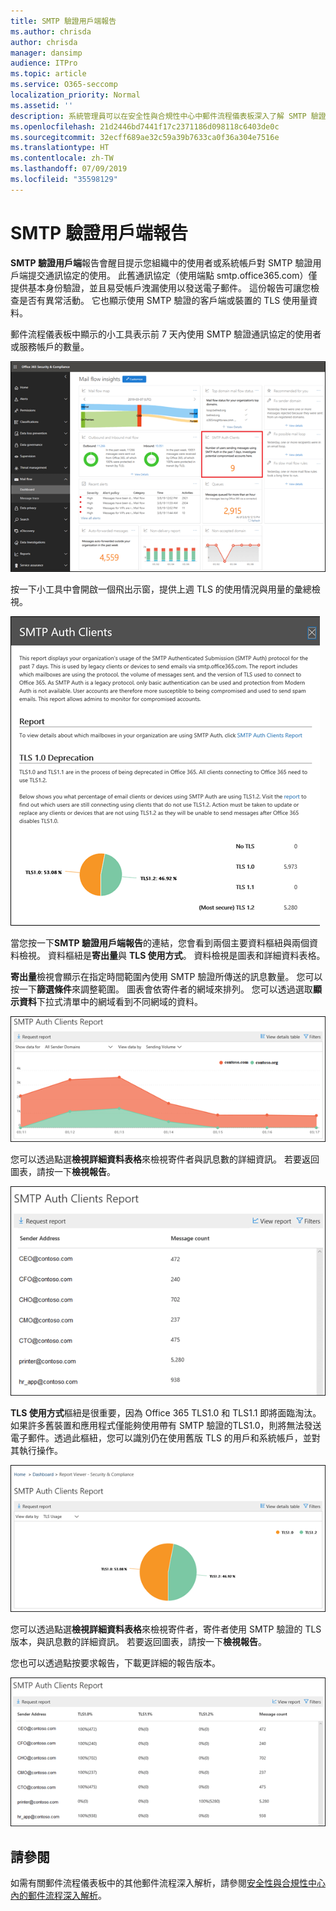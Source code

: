 ```yaml
---
title: SMTP 驗證用戶端報告
ms.author: chrisda
author: chrisda
manager: dansimp
audience: ITPro
ms.topic: article
ms.service: O365-seccomp
localization_priority: Normal
ms.assetid: ''
description: 系統管理員可以在安全性與合規性中心中郵件流程儀表板深入了解 SMTP 驗證用戶端報告。
ms.openlocfilehash: 21d2446bd7441f17c2371186d098118c6403de0c
ms.sourcegitcommit: 32ecff689ae32c59a39b7633ca0f36a304e7516e
ms.translationtype: HT
ms.contentlocale: zh-TW
ms.lasthandoff: 07/09/2019
ms.locfileid: "35598129"
---
```

# <a name="smtp-auth-clients-report"></a>SMTP 驗證用戶端報告

**SMTP 驗證用戶端**報告會醒目提示您組織中的使用者或系統帳戶對 SMTP 驗證用戶端提交通訊協定的使用。 此舊通訊協定（使用端點 smtp.office365.com）僅提供基本身份驗證，並且易受帳戶洩漏使用以發送電子郵件。  這份報告可讓您檢查是否有異常活動。 它也顯示使用 SMTP 驗證的客戶端或裝置的 TLS 使用量資料。

郵件流程儀表板中顯示的小工具表示前 7 天內使用 SMTP 驗證通訊協定的使用者或服務帳戶的數量。

![安全性與合規性中心中郵件流程儀表板的 SMTP 驗證用戶端](media/smtp-auth-clients-report-selected.png)

按一下小工具中會開啟一個飛出示窗，提供上週 TLS 的使用情況與用量的彙總檢視。

![SMTP 驗證用戶端報告的飛出視窗](media/smtp-auth-clients-flyout.png)

當您按一下**SMTP 驗證用戶端報告**的連結，您會看到兩個主要資料樞紐與兩個資料檢視。 資料樞紐是**寄出量**與 **TLS 使用方式**。 資料檢視是圖表和詳細資料表格。

**寄出量**檢視會顯示在指定時間範圍內使用 SMTP 驗證所傳送的訊息數量。 您可以按一下**篩選條件**來調整範圍。 圖表會依寄件者的網域來排列。 您可以透過選取**顯示資料**下拉式清單中的網域看到不同網域的資料。

![SMTP 驗證用戶端報告的寄出量](media/smtp-auth-clients-report-sending-volume.png)

您可以透過點選**檢視詳細資料表格**來檢視寄件者與訊息數的詳細資訊。 若要返回圖表，請按一下**檢視報告**。

![SMTP 驗證用戶端報告的寄出量詳細資料表格](media/smtp-auth-clients-report-details-sending-volume.png)

**TLS 使用方式**樞紐是很重要，因為 Office 365 TLS1.0 和 TLS1.1 即將面臨淘汰。 如果許多舊裝置和應用程式僅能夠使用帶有 SMTP 驗證的TLS1.0，則將無法發送電子郵件。透過此樞紐，您可以識別仍在使用舊版 TLS 的用戶和系統帳戶，並對其執行操作。

![SMTP 驗證用戶端報告的 TLS 使用方式](media/smtp-auth-clients-report-tls-usage.png)

您可以透過點選**檢視詳細資料表格**來檢視寄件者，寄件者使用 SMTP 驗證的 TLS 版本，與訊息數的詳細資訊。 若要返回圖表，請按一下**檢視報告**。

您也可以透過點按要求報告，下載更詳細的報告版本。

![SMTP 驗證用戶端報告的 TLS 使用方式詳細資料表格](media/smtp-auth-clients-report-details-tls-usage.png)

## <a name="see-also"></a>請參閱

如需有關郵件流程儀表板中的其他郵件流程深入解析，請參閱[安全性與合規性中心內的郵件流程深入解析](mail-flow-insights-v2.md)。
